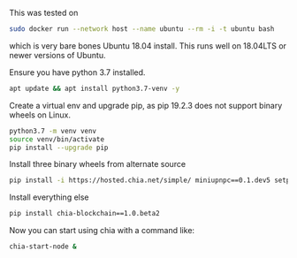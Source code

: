 This was tested on

```bash
sudo docker run --network host --name ubuntu --rm -i -t ubuntu bash
```

which is very bare bones Ubuntu 18.04 install. This runs well on 18.04LTS or newer versions of Ubuntu.

Ensure you have python 3.7 installed.
```bash
apt update && apt install python3.7-venv -y
```

Create a virtual env and upgrade pip, as pip 19.2.3 does not support binary wheels on Linux.

```bash
python3.7 -m venv venv
source venv/bin/activate
pip install --upgrade pip
```

Install three binary wheels from alternate source

```bash
pip install -i https://hosted.chia.net/simple/ miniupnpc==0.1.dev5 setproctitle==1.1.10 cbor2==5.0.1
```

Install everything else

```bash
pip install chia-blockchain==1.0.beta2
```

Now you can start using chia with a command like:
```bash
chia-start-node &
```
